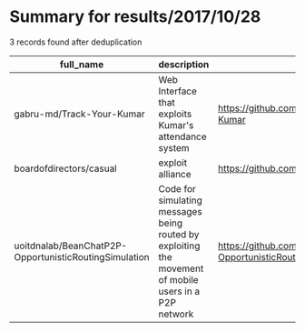 
# Summary for results/2017/10/28
    
3 records found after deduplication

| full_name | description | html_url | matched_list | matched_count | pushed_at | size | stargazers_count | language | forks_count | vul_ids |
|-------------------------------------------------------|-------------------------------------------------------------------------------------------------------|--------------------------------------------------------------------------|----------------|-----------------|---------------------------|--------|--------------------|------------|---------------|-----------|
| gabru-md/Track-Your-Kumar | Web Interface that exploits Kumar's attendance system | https://github.com/gabru-md/Track-Your-Kumar | ['exploit'] | 1 | 2017-10-28 07:31:07+00:00 | 81 | 3 | JavaScript | 6 | [] |
| boardofdirectors/casual | exploit alliance | https://github.com/boardofdirectors/casual | ['exploit'] | 1 | 2017-10-28 00:36:35+00:00 | 509 | 0 | Java | 0 | [] |
| uoitdnalab/BeanChatP2P-OpportunisticRoutingSimulation | Code for simulating messages being routed by exploiting the movement of mobile users in a P2P network | https://github.com/uoitdnalab/BeanChatP2P-OpportunisticRoutingSimulation | ['exploit'] | 1 | 2017-10-28 21:04:30+00:00 | 4 | 0 | Python | 1 | [] |
